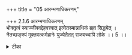 +++
title = "05 आरम्भणाधिकरणम्"

+++
2.1.6 आरम्भणाधिकरणम्  
भोक्तृत्वं स्याज्जीववद्देहवत्त्वात् इत्येतस्मान्नाधिकं ब्रह्म सिद्ध्येत् ।  
नैतच्छङ्क्यं मुक्तवत्कर्महानेः युज्येतैतत् राजवच्चापि लोके ।। 5 ।।

<details><summary>टीका</summary>

2.1.6 आरम्भणाधिकरणम् The view that the non - difference between cause and effect will not hold good because the cognition, name material shape and practical efficiency that pertain to the cause are different from those that pertain to the effect, and also because the causal operation will become futile1 is not sound. It is because in the उपनिषदिc text such as 'This world prior to creation existed as sat' (छान्द् Up. VI.ii.1), 'This world prior to creation existed as Brahman' (बृह् Up., I.iv.ii), 'This world prior to creation existed as आत्मन् (Ait. Up., I.i.1) and the like, the words idam (this world) and sat, Brahman and आत्मन् having co - ordinate relation convey the non - difference between the world - the effect and Brahman - the cause. The difference in words that denote the cause and effect (which are non - different from each other) is merely due to the difference in the modes that pertain to the causal substance.2 There is also no futility of the causal operation. Notes : 1. According to this view the cause is non - different from the effect. The latter will exist in the cause prior to its origination. Since the effect pre - exists in the cause there is no need for causal operation. 2. According to the सिद्धान्त the causal substance itself when associated with a new mode or condition is viewed as effect. Causal operation is necessary to bring in the new mode.
</details>

